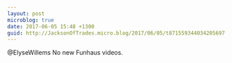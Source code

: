 ```yaml
---
layout: post
microblog: true
date: 2017-06-05 15:48 +1300
guid: http://JacksonOfTrades.micro.blog/2017/06/05/t871559344034205697.html
---
```

@ElyseWillems No new Funhaus videos.
